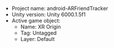 <!-- UNITY CODE ASSIST INSTRUCTIONS START -->
- Project name: android-ARFriendTracker
- Unity version: Unity 6000.1.5f1
- Active game object:
  - Name: XR Origin
  - Tag: Untagged
  - Layer: Default
<!-- UNITY CODE ASSIST INSTRUCTIONS END -->